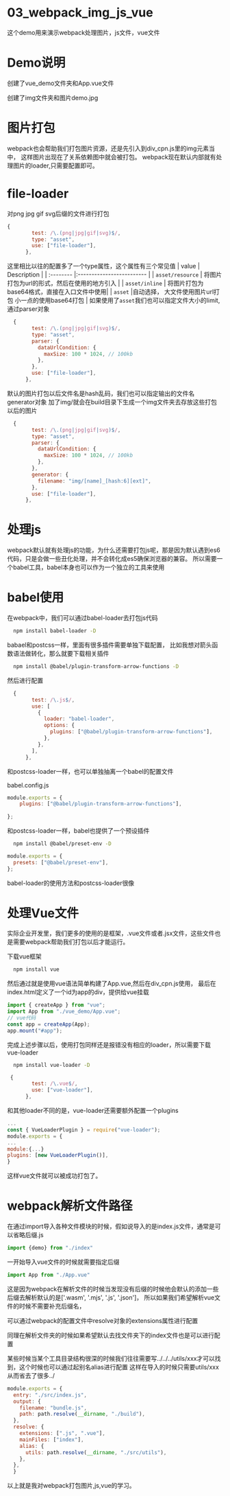 
# 03_webpack_img_js_vue

这个demo用来演示webpack处理图片，js文件，vue文件

# Demo说明
创建了vue_demo文件夹和App.vue文件

创建了img文件夹和图片demo.jpg


# 图片打包
webpack也会帮助我们打包图片资源，还是先引入到div_cpn.js里的img元素当中，
这样图片出现在了关系依赖图中就会被打包。
webpack现在默认内部就有处理图片的loader,只需要配置即可。
# file-loader
对png jpg gif svg后缀的文件进行打包
```javascript
{
        test: /\.(png|jpg|gif|svg)$/,
        type: "asset",
        use: ["file-loader"],
      },
```
这里相比以往的配置多了一个type属性，这个属性有三个常见值
| value  | Description                |
| :-------- |:------------------------- |
| `asset/resource` | 将图片打包为url的形式，然后在使用的地方引入 | 
| `asset/inline` | 将图片打包为base64格式，直接在入口文件中使用| 
| `asset` |自动选择， 大文件使用图片url打包 小一点的使用base64打包 | 
如果使用了`asset`我们也可以指定文件大小的limit,通过parser对象

```javascript
  {
        test: /\.(png|jpg|gif|svg)$/,
        type: "asset",
        parser: {
          dataUrlCondition: {
            maxSize: 100 * 1024, // 100kb
          },
        },
        use: ["file-loader"],
      },
```

默认的图片打包以后文件名是hash乱码，我们也可以指定输出的文件名
generator对象
加了img/就会在build目录下生成一个img文件夹去存放这些打包以后的图片
```javascript
  {
        test: /\.(png|jpg|gif|svg)$/,
        type: "asset",
        parser: {
          dataUrlCondition: {
            maxSize: 100 * 1024, // 100kb
          },
        },
        generator: {
          filename: "img/[name]_[hash:6][ext]",
        },
        use: ["file-loader"],
      },
```
# 处理js
webpack默认就有处理js的功能，为什么还需要打包js呢，那是因为默认遇到es6代码，只是会做一些丑化处理，并不会转化成es5确保浏览器的兼容。
所以需要一个babel工具，babel本身也可以作为一个独立的工具来使用

# babel使用
在webpack中，我们可以通过babel-loader去打包js代码


```bash
  npm install babel-loader -D
```
babael和postcss一样，里面有很多插件需要单独下载配置，
比如我想对箭头函数语法做转化，那么就要下载相关插件

```bash
  npm install @babel/plugin-transform-arrow-functions -D
```
然后进行配置

```javascript
  {
        test: /\.js$/,
        use: [
          {
            loader: "babel-loader",
            options: {
              plugins: ["@babel/plugin-transform-arrow-functions"],
            },
          },
        ],
      },
```
和postcss-loader一样，也可以单独抽离一个babel的配置文件

babel.config.js
```javascript
module.exports = {
    plugins: ["@babel/plugin-transform-arrow-functions"],
  
};

```
和postcss-loader一样，babel也提供了一个预设插件

```bash
  npm install @babel/preset-env -D
```

```javascript
module.exports = {
  presets: ["@babel/preset-env"],
};

```
babel-loader的使用方法和postcss-loader很像

# 处理Vue文件
实际企业开发里，我们更多的使用的是框架，.vue文件或者.jsx文件，这些文件也是需要webpack帮助我们打包以后才能运行。

下载vue框架
```bash
  npm install vue
```
然后通过就是使用vue语法简单构建了App.vue,然后在div_cpn.js使用，
最后在index.html定义了一个id为app的div，提供给vue挂载

```JavaScript
import { createApp } from "vue";
import App from "./vue_demo/App.vue";
// vue代码
const app = createApp(App);
app.mount("#app");
```
完成上述步骤以后，使用打包同样还是报错没有相应的loader，所以需要下载vue-loader

```bash
  npm install vue-loader -D
```
```javaScript
 {
        test: /\.vue$/,
        use: ["vue-loader"],
      },
```
和其他loader不同的是，vue-loader还需要额外配置一个plugins
```javaScript
...
const { VueLoaderPlugin } = require("vue-loader");
module.exports = {
...
module:{...}
plugins: [new VueLoaderPlugin()],
}
```
这样vue文件就可以被成功打包了。


# webpack解析文件路径
在通过import导入各种文件模块的时候，假如说导入的是index.js文件，通常是可以省略后缀.js
```JavaScript
import {demo} from "./index"
```
一开始导入vue文件的时候就需要指定后缀
```JavaScript
import App from "./App.vue"
```
这是因为webpack在解析文件的时候当发现没有后缀的时候他会默认的添加一些后缀去解析默认的是['.wasm', '.mjs', '.js', '.json']，
所以如果我们希望解析vue文件的时候不需要补充后缀名，

可以通过webpack的配置文件中resolve对象的extensions属性进行配置


同理在解析文件夹的时候如果希望默认去找文件夹下的index文件也是可以进行配置

某些时候当某个工具目录结构很深的时候我们往往需要写../../../utils/xxx才可以找到，这个时候也可以通过起别名alias进行配置
这样在导入的时候只需要utils/xxx 从而省去了很多../

```JavaScript
module.exports = {
  entry: "./src/index.js",
  output: {
    filename: "bundle.js",
    path: path.resolve(__dirname, "./build"),
  },
  resolve: {
    extensions: [".js", ".vue"],
    mainFiles: ["index"],
    alias: {
      utils: path.resolve(__dirname, "./src/utils"),
    },
  },
  }
```
以上就是我对webpack打包图片,js,vue的学习。
